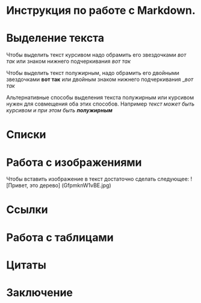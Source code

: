 # Инструкция по работе с Markdown.

# Выделение текста
Чтобы выделить текст курсивом надо обрамить его звездочками *вот так* или знаком нижнего подчеркивания _вот так_

Чтобы выделить текст полужирным, надо обрамить его двойными звездочками **вот так** или двойным знаком нижнего подчеркивания __вот так_

Альтернативные способы выделения текста полужирным или курсивом нужен для совмещения оба этих способов. Например _текст может быть курсивом и при этом быть **полужирным**_
# Списки

# Работа с изображениями
Чтобы вставить изображение в текст достаточно сделать следующее: ![Привет, это дерево] (GfpmknW1vBE.jpg)
# Cсылки

# Pабота с таблицами

# Цитаты

# Заключение
